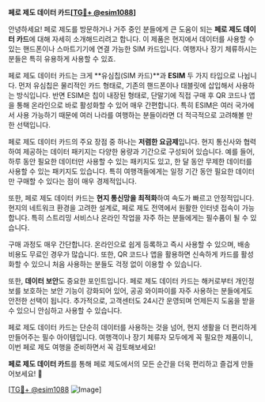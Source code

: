 **페로 제도 데이터 카드[[TG💪+ @esim1088](https://t.me/s/esim1088)]**

안녕하세요! 페로 제도를 방문하거나 거주 중인 분들에게 큰 도움이 되는 **페로 제도 데이터 카드**에 대해 자세히 소개해드리려고 합니다. 이 제품은 현지에서 데이터를 사용할 수 있는 핸드폰이나 스마트기기에 연결 가능한 SIM 카드입니다. 여행자나 장기 체류하시는 분들은 특히 유용하게 사용할 수 있죠.

페로 제도 데이터 카드는 크게 **유심칩(SIM 카드)**과 **ESIM** 두 가지 타입으로 나뉩니다. 먼저 유심칩은 물리적인 카드 형태로, 기존의 핸드폰이나 태블릿에 삽입해서 사용하는 방식입니다. 반면 ESIM은 칩이 내장된 형태로, 단말기에 직접 구매 후 QR 코드나 앱을 통해 온라인으로 바로 활성화할 수 있어 매우 간편합니다. 특히 ESIM은 여러 국가에서 사용 가능하기 때문에 여러 나라를 여행하는 분들이라면 더 적극적으로 고려해볼 만한 선택입니다.

페로 제도 데이터 카드의 주요 장점 중 하나는 **저렴한 요금제**입니다. 현지 통신사와 협력하여 제공하는 데이터 패키지는 다양한 용량과 기간으로 구성되어 있습니다. 예를 들어, 하루 동안 필요한 데이터만 사용할 수 있는 패키지도 있고, 한 달 동안 무제한 데이터를 사용할 수 있는 패키지도 있습니다. 특히 여행객들에게는 일정 기간 동안 필요한 데이터만 구매할 수 있다는 점이 매우 경제적입니다.

또한, 페로 제도 데이터 카드는 **현지 통신망을 최적화**하여 속도가 빠르고 안정적입니다. 현지의 네트워크 환경을 고려한 설계로, 페로 제도 전역에서 원활한 인터넷 접속이 가능합니다. 특히 스트리밍 서비스나 온라인 작업을 자주 하는 분들에게는 필수품이 될 수 있습니다.

구매 과정도 매우 간단합니다. 온라인으로 쉽게 등록하고 즉시 사용할 수 있으며, 배송 비용도 무료인 경우가 많습니다. 또한, QR 코드나 앱을 활용하면 신속하게 카드를 활성화할 수 있으니 처음 사용하는 분들도 걱정 없이 이용할 수 있습니다.

또한, **데이터 보안**도 중요한 포인트입니다. 페로 제도 데이터 카드는 해커로부터 개인정보를 보호하는 보안 기능이 강화되어 있어, 공공 와이파이를 자주 사용하는 분들에게도 안전한 선택이 됩니다. 추가적으로, 고객센터도 24시간 운영되며 언제든지 도움을 받을 수 있으니 안심하고 사용할 수 있습니다.

페로 제도 데이터 카드는 단순히 데이터를 사용하는 것을 넘어, 현지 생활을 더 편리하게 만들어주는 필수 아이템입니다. 여행객이나 장기 체류자 모두에게 꼭 필요한 제품이니, 이번 페로 제도 여행을 준비하면서 꼭 검토해보세요!

**페로 제도 데이터 카드**를 통해 페로 제도에서의 모든 순간을 더욱 편리하고 즐겁게 만들어보세요! 🌟

[[TG💪+ @esim1088](https://t.me/s/esim1088) ![Image](https://i.postimg.cc/Y0z9fWf4/image.png)]